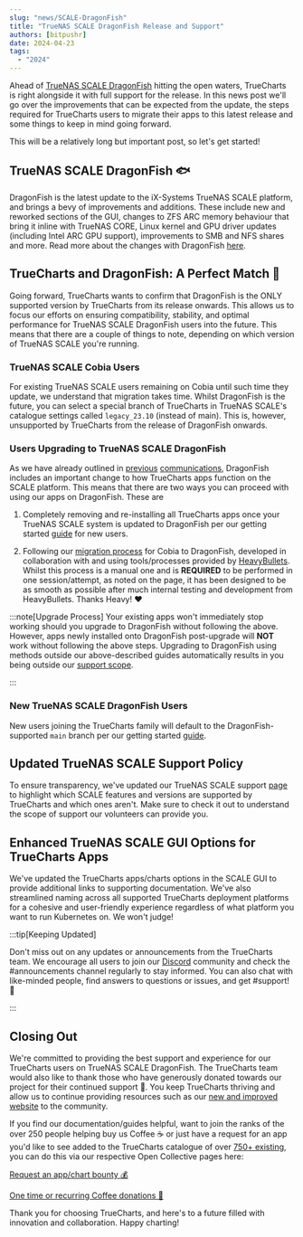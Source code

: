 ```yaml
---
slug: "news/SCALE-DragonFish"
title: "TrueNAS SCALE DragonFish Release and Support"
authors: [bitpushr]
date: 2024-04-23
tags:
  - "2024"
---
```


Ahead of [TrueNAS SCALE DragonFish](https://www.truenas.com/docs/scale/24.04/) hitting the open waters, TrueCharts is right alongside it with full support for the release. In this news post we'll go over the improvements that can be expected from the update, the steps required for TrueCharts users to migrate their apps to this latest release and some things to keep in mind going forward.

This will be a relatively long but important post, so let's get started!

## TrueNAS SCALE DragonFish 🐟

DragonFish is the latest update to the iX-Systems TrueNAS SCALE platform, and brings a bevy of improvements and additions. These include new and reworked sections of the GUI, changes to ZFS ARC memory behaviour that bring it inline with TrueNAS CORE, Linux kernel and GPU driver updates (including Intel ARC GPU support), improvements to SMB and NFS shares and more. Read more about the changes with DragonFish [here](https://www.truenas.com/docs/scale/24.04/).

## TrueCharts and DragonFish: A Perfect Match 💞

Going forward, TrueCharts wants to confirm that DragonFish is the ONLY supported version by TrueCharts from its release onwards. This allows us to focus our efforts on ensuring compatibility, stability, and optimal performance for TrueNAS SCALE DragonFish users into the future. This means that there are a couple of things to note, depending on which version of TrueNAS SCALE you're running.

### TrueNAS SCALE Cobia Users

For existing TrueNAS SCALE users remaining on Cobia until such time they update, we understand that migration takes time. Whilst DragonFish is the future, you can select a special branch of TrueCharts in TrueNAS SCALE's catalogue settings called `legacy_23.10` (instead of main). This is, however, unsupported by TrueCharts from the release of DragonFish onwards.

### Users Upgrading to TrueNAS SCALE DragonFish

As we have already outlined in [previous](/scale/migrations/cobia-dragonfish) [communications](/scale/guides/getting-started#openebs-setup), DragonFish includes an important change to how TrueCharts apps function on the SCALE platform. This means that there are two ways you can proceed with using our apps on DragonFish. These are

1. Completely removing and re-installing all TrueCharts apps once your TrueNAS SCALE system is updated to DragonFish per our getting started [guide](/scale/guides/getting-started) for new users.

2. Following our [migration process](/scale/migrations/cobia-dragonfish) for Cobia to DragonFish, developed in collaboration with and using tools/processes provided by [HeavyBullets](https://github.com/Heavybullets8/). Whilst this process is a manual one and is **REQUIRED** to be performed in one session/attempt, as noted on the page, it has been designed to be as smooth as possible after much internal testing and development from HeavyBullets. Thanks Heavy! ❤️

:::note[Upgrade Process]
Your existing apps won't immediately stop working should you upgrade to DragonFish without following the above. However, apps newly installed onto DragonFish post-upgrade will **NOT** work without following the above steps. Upgrading to DragonFish using methods outside our above-described guides automatically results in you being outside our [support scope](/scale/support).

:::

### New TrueNAS SCALE DragonFish Users

New users joining the TrueCharts family will default to the DragonFish-supported `main` branch per our getting started [guide](/scale/guides/getting-started).

## Updated TrueNAS SCALE Support Policy

To ensure transparency, we've updated our TrueNAS SCALE support [page](/scale/support) to highlight which SCALE features and versions are supported by TrueCharts and which ones aren't. Make sure to check it out to understand the scope of support our volunteers can provide you.

## Enhanced TrueNAS SCALE GUI Options for TrueCharts Apps

We've updated the TrueCharts apps/charts options in the SCALE GUI to provide additional links to supporting documentation. We've also streamlined naming across all supported TrueCharts deployment platforms for a cohesive and user-friendly experience regardless of what platform you want to run Kubernetes on. We won't judge!

:::tip[Keeping Updated]

Don't miss out on any updates or announcements from the TrueCharts team. We encourage all users to join our [Discord](/s/discord) community and check the #announcements channel regularly to stay informed. You can also chat with like-minded people, find answers to questions or issues, and get #support! 🎫

:::

## Closing Out

We're committed to providing the best support and experience for our TrueCharts users on TrueNAS SCALE DragonFish. The TrueCharts team would also like to thank those who have generously donated towards our project for their continued support 💙. You keep TrueCharts thriving and allow us to continue providing resources such as our [new and improved website](/news/2024-04-21-new-website) to the community.

If you find our documentation/guides helpful, want to join the ranks of the over 250 people helping buy us Coffee ☕ or just have a request for an app you'd like to see added to the TrueCharts catalogue of over [750+ existing](/charts/description-list), you can do this via our respective Open Collective pages here:

[Request an app/chart bounty 💰](https://opencollective.com/truecharts-bounties/contribute/request-chart-bounty-72004)

[One time or recurring Coffee donations 🫶](https://opencollective.com/truecharts)

Thank you for choosing TrueCharts, and here's to a future filled with innovation and collaboration. Happy charting!
